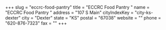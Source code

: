 +++
slug = "eccrc-food-pantry"
title = "ECCRC Food Pantry "
name = "ECCRC Food Pantry "
address = "107 S Main"
cityIndexKey = "city-ks-dexter"
city = "Dexter"
state = "KS"
postal = "67038"
website = ""
phone = "620-876-7323"
fax = ""
+++
